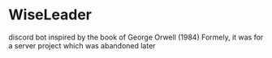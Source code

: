 # WiseLeader
discord bot inspired by the book of George Orwell (1984)
Formely, it was for a server project which was abandoned later
